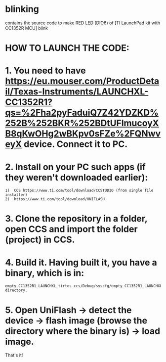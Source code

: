 # blinking
contains the source code to make RED LED (DIO6) of [TI LaunchPad kit with CC1352R MCU] blink

# HOW TO LAUNCH THE CODE:

# 1. You need to have                                                                                                                               https://eu.mouser.com/ProductDetail/Texas-Instruments/LAUNCHXL-CC1352R1?qs=%2Fha2pyFaduiQ7Z42YDZKD%252B%252BKR%252BDtUFlmucoyXB8qKwOHg2wBKpv0sFZe%2FQNwveyX device. Connect it to PC.

# 2. Install on your PC such apps (if they weren't downloaded earlier): 

    1)  CCS https://www.ti.com/tool/download/CCSTUDIO (from single file installer)
    2)  https://www.ti.com/tool/download/UNIFLASH

# 3. Clone the repository in a folder, open CCS and import the folder (project) in CCS.

# 4. Build it. Having built it, you have a binary, which is in: 
    empty_CC1352R1_LAUNCHXL_tirtos_ccs/Debug/syscfg/empty_CC1352R1_LAUNCHXL_tirtos_ccs.out directory.
  
# 5. Open UniFlash -> detect the device -> flash image (browse the directory where the binary is) -> load image.

That's it!
